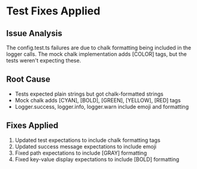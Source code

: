 # Test Fixes Applied

## Issue Analysis
The config.test.ts failures are due to chalk formatting being included in the logger calls. The mock chalk implementation adds [COLOR] tags, but the tests weren't expecting these.

## Root Cause
- Tests expected plain strings but got chalk-formatted strings
- Mock chalk adds [CYAN], [BOLD], [GREEN], [YELLOW], [RED] tags
- Logger.success, logger.info, logger.warn include emoji and formatting

## Fixes Applied
1. Updated test expectations to include chalk formatting tags
2. Updated success message expectations to include emoji
3. Fixed path expectations to include [GRAY] formatting
4. Fixed key-value display expectations to include [BOLD] formatting
